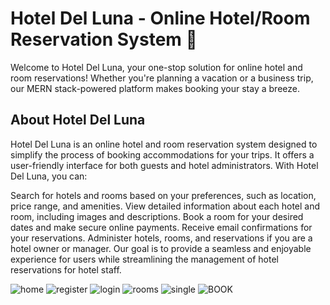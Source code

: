 # Hotel Del Luna - Online Hotel/Room Reservation System :hotel:

Welcome to Hotel Del Luna, your one-stop solution for online hotel and room reservations! Whether you're planning a vacation or a business trip, our MERN stack-powered platform makes booking your stay a breeze.

## About Hotel Del Luna
Hotel Del Luna is an online hotel and room reservation system designed to simplify the process of booking accommodations for your trips. It offers a user-friendly interface for both guests and hotel administrators. With Hotel Del Luna, you can:

Search for hotels and rooms based on your preferences, such as location, price range, and amenities.
View detailed information about each hotel and room, including images and descriptions.
Book a room for your desired dates and make secure online payments.
Receive email confirmations for your reservations.
Administer hotels, rooms, and reservations if you are a hotel owner or manager.
Our goal is to provide a seamless and enjoyable experience for users while streamlining the management of hotel reservations for hotel staff.

![home](https://github.com/Priyanshu-miglani21/hotel-del-luna-project/assets/93273953/0780721b-5256-4178-98fc-22ffe0435fe5)
![register](https://github.com/Priyanshu-miglani21/hotel-del-luna-project/assets/93273953/11ce357c-d2b4-4f5e-87ab-959fd23751e8)
![login](https://github.com/Priyanshu-miglani21/hotel-del-luna-project/assets/93273953/f601d316-8832-4e36-93ed-07fa7c738cb6)
![rooms](https://github.com/Priyanshu-miglani21/hotel-del-luna-project/assets/93273953/0fb9215a-be33-4ff4-aba0-5e0ad496eed1)
![single](https://github.com/Priyanshu-miglani21/hotel-del-luna-project/assets/93273953/172077a2-9c4e-48cd-8a97-862f4a96f30b)
![BOOK](https://github.com/Priyanshu-miglani21/hotel-del-luna-project/assets/93273953/f1d009dd-2d92-4d70-97df-1b4b8dd41c66)
